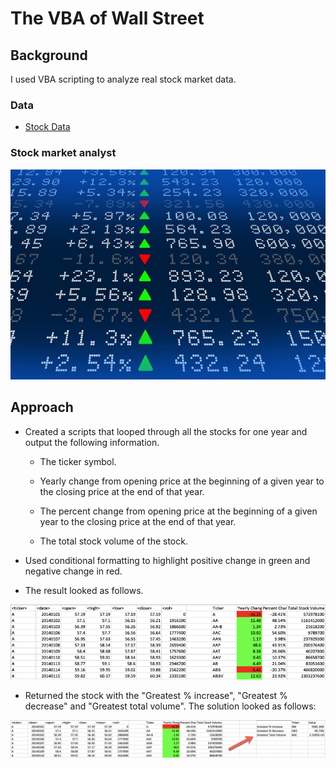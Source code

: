 # The VBA of Wall Street

## Background

I used VBA scripting to analyze real stock market data. 

### Data

* [Stock Data](Resources/Multiple_year_stock_data.xlsx)

### Stock market analyst

![stock Market](Images/stockmarket.jpg)

## Approach

* Created a scripts that looped through all the stocks for one year and output the following information.

  * The ticker symbol.

  * Yearly change from opening price at the beginning of a given year to the closing price at the end of that year.

  * The percent change from opening price at the beginning of a given year to the closing price at the end of that year.

  * The total stock volume of the stock.

* Used conditional formatting to highlight positive change in green and negative change in red.

* The result looked as follows.

![moderate_solution](Images/moderate_solution.png)

* Returned the stock with the "Greatest % increase", "Greatest % decrease" and "Greatest total volume". The solution looked as follows:

![hard_solution](Images/hard_solution.png)
